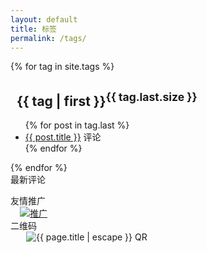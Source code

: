 ```yaml
---
layout: default
title: 标签
permalink: /tags/
---
```

<div class="s_left">
{% for tag in site.tags %}
<a name="{{ tag | first }}"><h2>&#160;&#160;{{ tag | first }}<sup>{{ tag.last.size }}</sup></h2></a>
    <ul>
    {% for post in tag.last %}
      <li class="sa_abstract"><a href="{{ post.url }}">{{ post.title }}</a> <span class="ds-thread-count" data-thread-key="{{ post.id }}"></span>评论</li>
    {% endfor %}
    </ul>
{% endfor %}
</div>

<div class="sa_right clearfix">
<div class="sa_hotarticles">
<div class="sa_right_title_b">最新评论</div>
<ol class="ds-recent-comments" data-num-items="8" data-show-avatars="1" data-show-time="0" data-show-admin="0" data-excerpt-length="20"></ol>
</div>

<div class="sa_right_title"><span>友情推广</span></div>
<div class="clearfix">
<a href="http://www.8sa7.com/" target="_blank"><img src="http://qiufupo.qiniudn.com/img/qiufupo-ad-1.jpg" alt="推广" style="padding-left: 15px;" /></a>
</div>

<div class="sa_right_title"><span>二维码</span></div>
<div class="clearfix">
<img src='http://chart.googleapis.com/chart?cht=qr&chl={{ site.production_url }}{{ page.url }}&chld=H|0&choe=UTF-8&chs=200x200'  style="padding-left: 25px;max-width:200px; max-height:200px;" alt="{{ page.title | escape }} QR"  />
</div>

</div><!-- End  sa_right-->